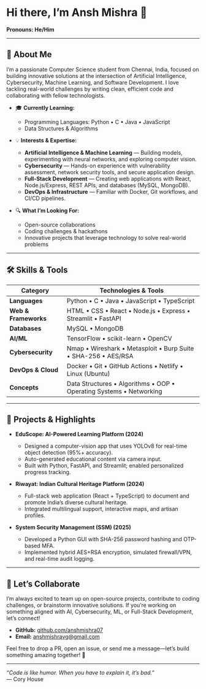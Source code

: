 # Hi there, I’m Ansh Mishra 👋

**Pronouns: He/Him**

---

## 🔭 About Me
I’m a passionate Computer Science student from Chennai, India, focused on building innovative solutions at the intersection of Artificial Intelligence, Cybersecurity, Machine Learning, and Software Development. I love tackling real-world challenges by writing clean, efficient code and collaborating with fellow technologists.

- 🎓 **Currently Learning:**  
  - Programming Languages: Python • C • Java • JavaScript  
  - Data Structures & Algorithms

- 💡 **Interests & Expertise:**  
  - **Artificial Intelligence & Machine Learning** — Building models, experimenting with neural networks, and exploring computer vision.  
  - **Cybersecurity** — Hands-on experience with vulnerability assessment, network security tools, and secure application design.  
  - **Full-Stack Development** — Creating web applications with React, Node.js/Express, REST APIs, and databases (MySQL, MongoDB).  
  - **DevOps & Infrastructure** — Familiar with Docker, Git workflows, and CI/CD pipelines.

- 🔍 **What I’m Looking For:**  
  - Open-source collaborations  
  - Coding challenges & hackathons  
  - Innovative projects that leverage technology to solve real-world problems

---

## 🛠️ Skills & Tools

| Category              | Technologies & Tools                                           |
| ----------------------| -------------------------------------------------------------- |
| **Languages**         | Python • C • Java • JavaScript • TypeScript                    |
| **Web & Frameworks**  | HTML • CSS • React • Node.js • Express • Streamlit • FastAPI    |
| **Databases**         | MySQL • MongoDB                                                 |
| **AI/ML**             | TensorFlow • scikit-learn • OpenCV                              |
| **Cybersecurity**     | Nmap • Wireshark • Metasploit • Burp Suite • SHA-256 • AES/RSA   |
| **DevOps & Cloud**    | Docker • Git • GitHub Actions • Netlify • Linux (Ubuntu)         |
| **Concepts**          | Data Structures • Algorithms • OOP • Operating Systems • Networking |

---

## 🚀 Projects & Highlights

- **EduScope: AI-Powered Learning Platform (2024)**  
  - Designed a computer-vision app that uses YOLOv8 for real-time object detection (95%+ accuracy).  
  - Auto-generated educational content via camera input.  
  - Built with Python, FastAPI, and Streamlit; enabled personalized progress tracking.

- **Riwayat: Indian Cultural Heritage Platform (2024)**  
  - Full-stack web application (React + TypeScript) to document and promote India’s diverse cultural heritage.  
  - Integrated multilingual support, interactive maps, and artisan profiles.  
  

- **System Security Management (SSM) (2025)**  
  - Developed a Python GUI with SHA-256 password hashing and OTP-based MFA.  
  - Implemented hybrid AES+RSA encryption, simulated firewall/VPN, and real-time audit logging.  

---

## 🤝 Let’s Collaborate
I’m always excited to team up on open-source projects, contribute to coding challenges, or brainstorm innovative solutions. If you’re working on something aligned with AI, Cybersecurity, ML, or Full-Stack Development, let’s connect!

- **GitHub:** [github.com/anshmishra07](https://github.com/anshmishra07)  
- **Email:** [anshmishravg@gmail.com](mailto:anshmishravg@gmail.com)

Feel free to drop a PR, open an issue, or send me a message—let’s build something amazing together! 🚀

---

*“Code is like humor. When you have to explain it, it’s bad.”*  
— Cory House

